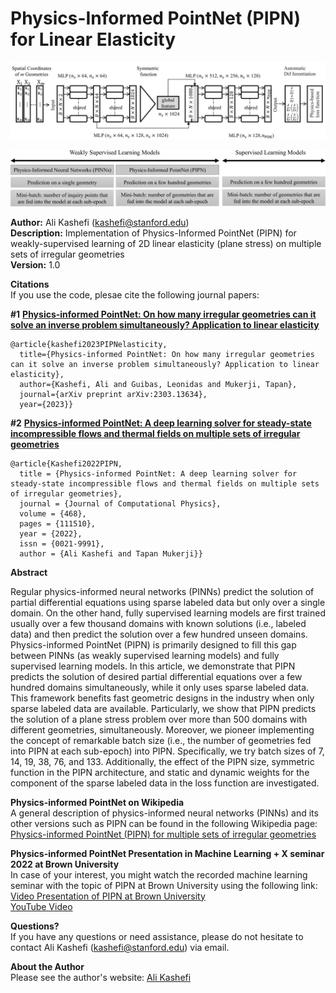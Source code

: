 # Physics-Informed PointNet (PIPN) for Linear Elasticity
![pic](./PIPN_elasticity.png) <br>

![pic](./Figure1-1.png) <br>

**Author:** Ali Kashefi (kashefi@stanford.edu)<br>
**Description:** Implementation of Physics-Informed PointNet (PIPN) for weakly-supervised learning of 2D linear elasticity (plane stress) on multiple sets of irregular geometries <br>
**Version:** 1.0 <br>
      
**Citations** <br>
If you use the code, plesae cite the following journal papers: <br>

<b>#1</b> **[Physics-informed PointNet: On how many irregular geometries can it solve an inverse problem simultaneously? Application to linear elasticity](https://arxiv.org/pdf/2303.13634.pdf)**

    @article{kashefi2023PIPNelasticity, 
      title={Physics-informed PointNet: On how many irregular geometries can it solve an inverse problem simultaneously? Application to linear elasticity},
      author={Kashefi, Ali and Guibas, Leonidas and Mukerji, Tapan}, 
      journal={arXiv preprint arXiv:2303.13634}, 
      year={2023}}

<b>#2</b> **[Physics-informed PointNet: A deep learning solver for steady-state incompressible flows and thermal fields on multiple sets of irregular geometries](https://doi.org/10.1016/j.jcp.2022.111510)**

    @article{Kashefi2022PIPN, 
      title = {Physics-informed PointNet: A deep learning solver for steady-state incompressible flows and thermal fields on multiple sets of irregular geometries}, 
      journal = {Journal of Computational Physics}, 
      volume = {468},
      pages = {111510}, 
      year = {2022}, 
      issn = {0021-9991}, 
      author = {Ali Kashefi and Tapan Mukerji}}
      
**Abstract** <br>

Regular physics-informed neural networks (PINNs) predict the solution of partial differential equations using sparse labeled data but only over a single domain. On the other hand, fully supervised learning models are first trained usually over a few thousand domains with known solutions (i.e., labeled data) and then predict the solution over a few hundred unseen domains. Physics-informed PointNet (PIPN) is primarily designed to fill this gap between PINNs (as weakly supervised learning models) and fully supervised learning models. In this article, we demonstrate that PIPN predicts the solution of desired partial differential equations over a few hundred domains simultaneously, while it only uses sparse labeled data. This framework benefits fast geometric designs in the industry when only sparse labeled data are available. Particularly, we show that PIPN predicts the solution of a plane stress problem over more than 500 domains with different geometries, simultaneously. Moreover, we pioneer implementing the concept of remarkable batch size (i.e., the number of geometries fed into PIPN at each sub-epoch) into PIPN. Specifically, we try batch sizes of 7, 14, 19, 38, 76, and 133. Additionally, the effect of the PIPN size, symmetric function in the PIPN architecture, and static and dynamic weights for the component of the sparse labeled data in the loss function are investigated.

**Physics-informed PointNet on Wikipedia** <br>
A general description of physics-informed neural networks (PINNs) and its other versions such as PIPN can be found in the following Wikipedia page:<br>
[Physics-informed PointNet (PIPN) for multiple sets of irregular geometries](https://en.wikipedia.org/wiki/Physics-informed_neural_networks#Physics-informed_PointNet_(PIPN)_for_multiple_sets_of_irregular_geometries)

**Physics-informed PointNet Presentation in Machine Learning + X seminar 2022 at Brown University**<br>
In case of your interest, you might watch the recorded machine learning seminar with the topic of PIPN at Brown University using the following link:<br> 
[Video Presentation of PIPN at Brown University](https://www.dropbox.com/s/oafbjl6xaihotqa/GMT20220325-155140_Recording_2560x1440.mp4?dl=0) <br>
[YouTube Video](https://www.youtube.com/watch?v=faeHARnPSVE)

**Questions?** <br>
If you have any questions or need assistance, please do not hesitate to contact Ali Kashefi (kashefi@stanford.edu) via email.

**About the Author** <br>
Please see the author's website: [Ali Kashefi](https://web.stanford.edu/~kashefi/) 
